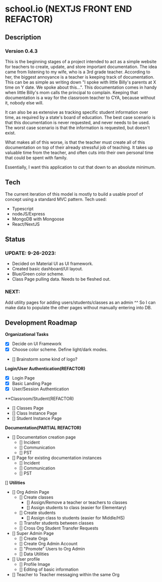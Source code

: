 # school.io (NEXTJS FRONT END REFACTOR)

## Description
### Version 0.4.3
This is the beginning stages of a project intended to act as a simple website for teachers to create, update, and store important documentation.
The idea came from listening to my wife, who is a 3rd grade teacher.  According to her, the biggest annoyance is a teacher is keeping track of
documentation.  This can be as simple as writing down "I spoke with little Billy's parents at X time on Y date.  We spoke about this...".  This
documentation comes in handy when little Billy's mom calls the principal to complain.  Keeping that documentation is a way for the classroom teacher
to CYA, because without it, nobody else will.

It can also be as extensive as tracking specific student information over time, as required by a state's board of education.  The best case scenario
is that this documentation is never requested, and never needs to be used.  The worst case scenario is that the information is requested, but doesn't exist.

What makes all of this worse, is that the teacher must create all of this documentation on top of their already stressful job of teaching.
It takes up valuable time from the teacher, and often cuts into their own personal time that could be spent with family.

Essentially, I want this application to cut that down to an absolute minimum.

## Tech
The current iteration of this model is mostly to build a usable proof of concept using a standard MVC pattern.
Tech used:
- Typescript
- nodeJS/Express
- MongoDB with Mongoose
- React/NextJS

## Status

### **UPDATE: 9-26-2023:**
- Decided on Material UI as UI framework.
- Created basic dashboard/UI layout.
- Blue/Green color scheme.
- Class Page pulling data.  Needs to be fleshed out.


### **NEXT:**
Add utility pages for adding users/students/classes as an admin
^^ So I can make data to populate the other pages without manually entering into DB.



## Development Roadmap

**Organizational Tasks**
- [x] Decide on UI Framework
- [x] Choose color scheme.  Define light/dark modes.
- [] Brainstorm some kind of logo?

**Login/User Authentication(REFACTOR)**
- [x] Login Page
- [x] Basic Landing Page
- [x] User/Session Authentication

**Classroom/Student(REFACTOR)
- [] Classes Page
- [] Class Instance Page
- [] Student Instance Page

**Documentation(PARTIAL REFACTOR)**
- [] Documentation creation page
    - [] Incident
    - [] Communication
    - [] PST
- [] Page for existing documentation instances
    - [] Incident
    - [] Communication
    - [] PST

[] **Utilities**
- [] Org Admin Page
    - [] Create classes
        - [] Assign/Remove a teacher or teachers to classes
        - [] Assign students to class (easier for Elementary)
    - [] Create students
        - [] Assign class to students (easier for Middle/HS)
    - [] Transfer students between classes
    - [] Cross Org Student Transfer Requests
- [] Super Admin Page
    - [] Create Orgs
    - [] Create Org Admin Account
    - [] "Promote" Users to Org Admin
    - [] Data Utilities
- [] User profile
    - [] Profile Image
    - [] Editing of basic information
- [] Teacher to Teacher messaging within the same Org
